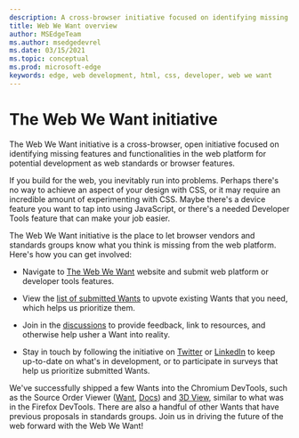 ```yaml
---
description: A cross-browser initiative focused on identifying missing features and functionalities in the web platform for potential development as web standards or browser features.
title: Web We Want overview
author: MSEdgeTeam
ms.author: msedgedevrel
ms.date: 03/15/2021
ms.topic: conceptual
ms.prod: microsoft-edge
keywords: edge, web development, html, css, developer, web we want
---
```

# The Web We Want initiative

The Web We Want initiative is a cross-browser, open initiative focused on identifying missing features and functionalities in the web platform for potential development as web standards or browser features.

If you build for the web, you inevitably run into problems. Perhaps there's no way to achieve an aspect of your design with CSS, or it may require an incredible amount of experimenting with CSS. Maybe there's a device feature you want to tap into using JavaScript, or there's a needed Developer Tools feature that can make your job easier.

The Web We Want initiative is the place to let browser vendors and standards groups know what you think is missing from the web platform. Here's how you can get involved:

*   Navigate to [The Web We Want](https://webwewant.fyi) website and submit web platform or developer tools features.

*   View the [list of submitted Wants](https://webwewant.fyi/wants) to upvote existing Wants that you need, which helps us prioritize them.

*   Join in the [discussions](https://github.com/WebWeWant/webwewant.fyi/discussions) to provide feedback, link to resources, and otherwise help usher a Want into reality.

*   Stay in touch by following the initiative on [Twitter](https://twitter.com/webwewantfyi) or [LinkedIn](https://www.linkedin.com/company/the-web-we-want) to keep up-to-date on what's in development, or to participate in surveys that help us prioritize submitted Wants.

We've successfully shipped a few Wants into the Chromium DevTools, such as the Source Order Viewer ([Want](https://webwewant.fyi/wants/64), [Docs](../devtools-guide-chromium/experimental-features/index.md#source-order-viewer)) and [3D View](../devtools-guide-chromium/3d-view/index.md), similar to what was in the Firefox DevTools. There are also a handful of other Wants that have previous proposals in standards groups. Join us in driving the future of the web forward with the Web We Want!

<!-- links -->

[Devtools3DViewIndex]: ../devtools-guide-chromium/3d-view/index.md "3D View | Microsoft Docs"

[DevtoolsExperimentalFeaturesIndexSourceOrderViewer]: ../devtools-guide-chromium/experimental-features/index.md#source-order-viewer "Source Order Viewer - Experimental features | Microsoft Docs"

[WebWeWant]: https://webwewant.fyi "The Web We Want"

[WebWeWantWants]: https://webwewant.fyi/wants "What We Want | The Web We Want"

[GithubWebWeWantDiscussions]: https://github.com/WebWeWant/webwewant.fyi/discussions "Let's discuss the web we want | GitHub"

[TwitterWebWeWant]: https://twitter.com/webwewantfyi "The Web We Want | Twitter"

[LinkedInWebWeWant]: https://www.linkedin.com/company/the-web-we-want "The Web We Want | LinkedIn"

[WebWeWantWants64]: https://webwewant.fyi/wants/64 "I want a source order viewer for rearranged content - What We Want | The Web We Want"
